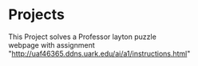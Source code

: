 # Projects
This Project solves a Professor layton puzzle  
webpage with assignment "http://uaf46365.ddns.uark.edu/ai/a1/instructions.html"
